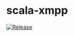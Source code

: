 # scala-xmpp

[![Release](https://img.shields.io/github/release/lolboxen/scala-xmpp.svg?label=JitPack%20Maven)](https://jitpack.io/#lolboxen/scala-xmpp/1.0.4)